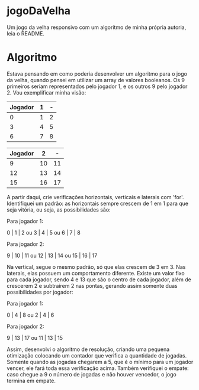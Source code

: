 # jogoDaVelha
Um jogo da velha responsivo com um algoritmo de minha própria autoria, leia o README.

# Algoritmo
Estava pensando em como poderia desenvolver um algoritmo para o jogo da velha, quando pensei em utilizar um array de valores booleanos. Os 9 primeiros seriam representados pelo jogador 1, e os outros 9 pelo jogador 2. Vou exemplificar minha visão:

| Jogador | 1 | - |
| ------------- | ------------- | ------------- |
| 0 | 1 | 2 |  
| 3 | 4 | 5 |
| 6 | 7 | 8 |

| Jogador | 2 | - |
| ------------- | ------------- | ------------- |
| 9 | 10 | 11  
| 12 | 13 | 14  
| 15 | 16 | 17  

A partir daqui, crie verificações horizontais, verticais e laterais com 'for'. Identifiquei um padrão: as horizontais sempre crescem de 1 em 1 para que seja vitória, ou seja, as possibilidades são:

Para jogador 1:

0 | 1 | 2 ou 3 | 4 | 5 ou 6 | 7 | 8 

Para jogador 2:

9 | 10 | 11  ou 12 | 13 | 14 ou 15 | 16 | 17  

Na vertical, segue o mesmo padrão, só que elas crescem de 3 em 3. Nas laterais, elas possuem um comportamento diferente. Existe um valor fixo para cada jogador, sendo 4 e 13 que são o centro de cada jogador, além de crescerem 2 e subtraírem 2 nas pontas, gerando assim somente duas possibilidades por jogador:

Para jogador 1:

0 | 4 | 8 ou 2 | 4 | 6

Para jogador 2:

9 | 13 | 17 ou 11 | 13 | 15

Assim, desenvolvi o algoritmo de resolução, criando uma pequena otimização colocando um contador que verifica a quantidade de jogadas. Somente quando as jogadas chegarem a 5, que é o mínimo para um jogador vencer, ele fará toda essa verificação acima. Também verifiquei o empate: caso chegue a 9 o número de jogadas e não houver vencedor, o jogo termina em empate.
